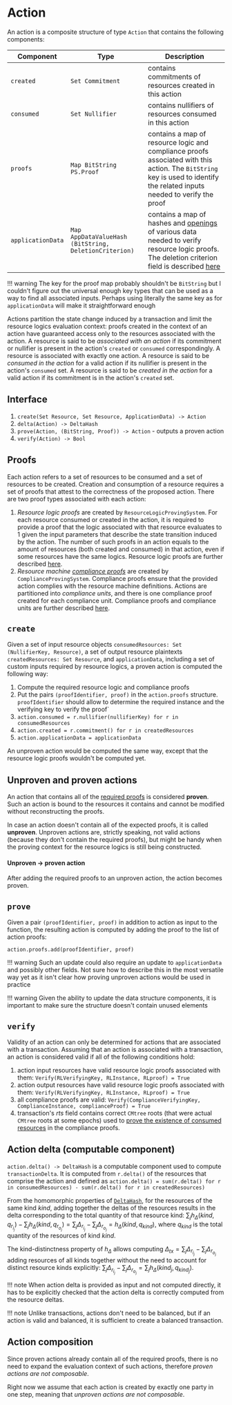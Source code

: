 # Action

An action is a composite structure of type `Action` that contains the following components:

|Component|Type|Description|
|-|-|-|
|`created`|`Set Commitment`|contains commitments of resources created in this action|
|`consumed`|`Set Nullifier`|contains nullifiers of resources consumed in this action|
|`proofs`|`Map BitString PS.Proof`|contains a map of resource logic and compliance proofs associated with this action. The `BitString` key is used to identify the related inputs needed to verify the proof|
|`applicationData`|`Map AppDataValueHash (BitString, DeletionCriterion)`|contains a map of hashes and [openings](./../primitive_interfaces/fixed_size_type/hash.md#hash) of various data needed to verify resource logic proofs. The deletion criterion field is described [here](./../notes/storage.md#data-blob-storage)|

!!! warning
    The key for the proof map probably shouldn't be `BitString` but I couldn't figure out the universal enough key types that can be used as a way to find all associated inputs. Perhaps using literally the same key as for `applicationData` will make it straightforward enough

Actions partition the state change induced by a transaction and limit the resource logics evaluation context: proofs created in the context of an action have guaranteed access only to the resources associated with the action. A resource is said to be *associated with an action* if its commitment or nullifier is present in the action's `created` or `consumed` correspondingly. A resource is associated with exactly one action. A resource is said to be *consumed in the action* for a valid action if its nullifier is present in the action's `consumed` set. A resource is said to be *created in the action* for a valid action if its commitment is in the action's `created` set.

## Interface

1. `create(Set Resource, Set Resource, ApplicationData) -> Action`
2. `delta(Action) -> DeltaHash`
3. `prove(Action, (BitString, Proof)) -> Action` - outputs a proven action
4. `verify(Action) -> Bool`

## Proofs
Each action refers to a set of resources to be consumed and a set of resources to be created. Creation and consumption of a resource requires a set of proofs that attest to the correctness of the proposed action. There are two proof types associated with each action:

1. *Resource logic proofs* are created by `ResourceLogicProvingSystem`. For each resource consumed or created in the action, it is required to provide a proof that the logic associated with that resource evaluates to $1$ given the input parameters that describe the state transition induced by the action. The number of such proofs in an action equals to the amount of resources (both created and consumed) in that action, even if some resources have the same logics. Resource logic proofs are further described [here](./proof/logic.md).
2. *Resource machine [compliance proofs](./action.md#compliance-proofs-and-compliance-units)* are created by `ComplianceProvingSystem`. Compliance proofs ensure that the provided action complies with the resource machine definitions. Actions are partitioned into *compliance units*, and there is one compliance proof created for each compliance unit. Compliance proofs and compliance units are further described [here](./proof/compliance.md).


## `create`

Given a set of input resource objects `consumedResources: Set (NullifierKey, Resource)`, a set of output resource plaintexts `createdResources: Set Resource`, and `applicationData`, including a set of custom inputs required by resource logics, a proven action is computed the following way:

1. Compute the required resource logic and compliance proofs
2. Put the pairs `(proofIdentifier, proof)` in the `action.proofs` structure. `proofIdentifier` should allow to determine the required instance and the verifying key to verify the proof`
3. `action.consumed = r.nullifier(nullifierKey) for r in consumedResources`
4. `action.created = r.commitment() for r in createdResources`
5. `action.applicationData = applicationData`

An unproven action would be computed the same way, except that the resource logic proofs wouldn't be computed yet.

## Unproven and proven actions

An action that contains all of the [required proofs](./action.md#proofs) is considered **proven**. Such an action is bound to the resources it contains and cannot be modified without reconstructing the proofs.

In case an action doesn't contain all of the expected proofs, it is called **unproven**. Unproven actions are, strictly speaking, not valid actions (because they don't contain the required proofs), but might be handy when the proving context for the resource logics is still being constructed.

#### Unproven → proven action

After adding the required proofs to an unproven action, the action becomes proven.

## `prove`

Given a pair `(proofIdentifier, proof)` in addition to action as input to the function, the resulting action is computed by adding the proof to the list of action proofs:

`action.proofs.add(proofIdentifier, proof)`

!!! warning
    Such an update could also require an update to `applicationData` and possibly other fields. Not sure how to describe this in the most versatile way yet as it isn't clear how proving unproven actions would be used in practice

!!! warning
    Given the ability to update the data structure components, it is important to make sure the structure doesn't contain unused elements

## `verify`

Validity of an action can only be determined for actions that are associated with a transaction. Assuming that an action is associated with a transaction, an action is considered valid if all of the following conditions hold:

1. action input resources have valid resource logic proofs associated with them: `Verify(RLVerifyingKey, RLInstance, RLproof) = True`
2. action output resources have valid resource logic proofs associated with them: `Verify(RLVerifyingKey, RLInstance, RLproof) = True`
3. all compliance proofs are valid: `Verify(ComplianceVerifyingKey, ComplianceInstance, complianceProof) = True`
4. transaction's $rts$ field contains correct `CMtree` roots (that were actual `CMtree` roots at some epochs) used to [prove the existence of consumed resources](./action.md#input-existence-check) in the compliance proofs.

## Action delta (computable component)

`action.delta() -> DeltaHash` is a computable component used to compute `transactionDelta`. It is computed from `r.delta()` of the resources that comprise the action and defined as `action.delta() = sum(r.delta() for r in consumedResources) - sum(r.delta() for r in createdResources)`

From the homomorphic properties of [`DeltaHash`](./../primitive_interfaces/fixed_size_type/delta_hash.md), for the resources of the same kind $kind$, adding together the deltas of the resources results in the delta corresponding to the total quantity of that resource kind: $\sum_j{h_\Delta(kind, q_{r_{i_j}})} - \sum_j{h_\Delta(kind, q_{r_{o_j}})} = \sum_j{\Delta_{r_{i_j}}} - \sum_j{\Delta_{r_{o_j}}} =  h_\Delta(kind, q_{kind})$, where $q_{kind}$ is the total quantity of the resources of kind $kind$.

The kind-distinctness property of $h_\Delta$ allows computing $\Delta_{tx} = \sum_j{\Delta_{r_{i_j}}} - \sum_j{\Delta_{r_{o_j}}}$ adding resources of all kinds together without the need to account for distinct resource kinds explicitly: $\sum_j{\Delta_{r_{i_j}}} - \sum_j{\Delta_{r_{o_j}}} = \sum_j{h_\Delta(kind_j, q_{kind_j})}$.


!!! note
    When action delta is provided as input and not computed directly, it has to be explicitly checked that the action delta is correctly computed from the resource deltas.

!!! note
    Unlike transactions, actions don't need to be balanced, but if an action is valid and balanced, it is sufficient to create a balanced transaction.

## Action composition

Since proven actions already contain all of the required proofs, there is no need to expand the evaluation context of such actions, therefore *proven actions are not composable*.

Right now we assume that each action is created by exactly one party in one step, meaning that *unproven actions are not composable*.